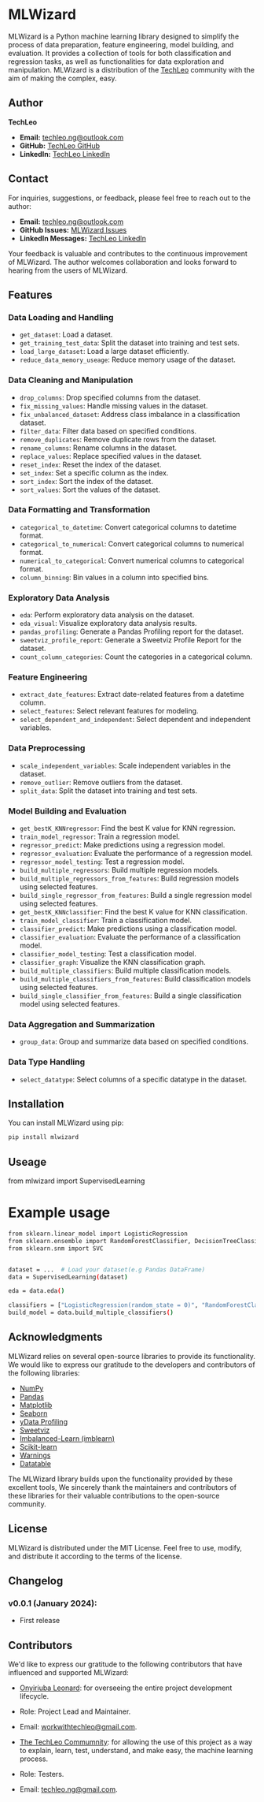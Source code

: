 # MLWizard

MLWizard is a Python machine learning library designed to simplify the process of data preparation, feature engineering, model building, and evaluation. It provides a collection of tools for both classification and regression tasks, as well as functionalities for data exploration and manipulation. MLWizard is a distribution of the [TechLeo](https://www.linkedin.com/in/techleo/) community with the aim of making the complex, easy.

## Author

**TechLeo**

- **Email:** techleo.ng@outlook.com
- **GitHub:** [TechLeo GitHub](https://github.com/TechLeo)
- **LinkedIn:** [TechLeo LinkedIn](https://www.linkedin.com/in/techleo/)

## Contact

For inquiries, suggestions, or feedback, please feel free to reach out to the author:

- **Email:** techleo.ng@outlook.com
- **GitHub Issues:** [MLWizard Issues](https://github.com/TechLeo/mlwizard/issues)
- **LinkedIn Messages:** [TechLeo LinkedIn](https://www.linkedin.com/in/techleo/)

Your feedback is valuable and contributes to the continuous improvement of MLWizard. The author welcomes collaboration and looks forward to hearing from the users of MLWizard.


## Features

### Data Loading and Handling
- `get_dataset`: Load a dataset.
- `get_training_test_data`: Split the dataset into training and test sets.
- `load_large_dataset`: Load a large dataset efficiently.
- `reduce_data_memory_useage`: Reduce memory usage of the dataset.

### Data Cleaning and Manipulation
- `drop_columns`: Drop specified columns from the dataset.
- `fix_missing_values`: Handle missing values in the dataset.
- `fix_unbalanced_dataset`: Address class imbalance in a classification dataset.
- `filter_data`: Filter data based on specified conditions.
- `remove_duplicates`: Remove duplicate rows from the dataset.
- `rename_columns`: Rename columns in the dataset.
- `replace_values`: Replace specified values in the dataset.
- `reset_index`: Reset the index of the dataset.
- `set_index`: Set a specific column as the index.
- `sort_index`: Sort the index of the dataset.
- `sort_values`: Sort the values of the dataset.

### Data Formatting and Transformation
- `categorical_to_datetime`: Convert categorical columns to datetime format.
- `categorical_to_numerical`: Convert categorical columns to numerical format.
- `numerical_to_categorical`: Convert numerical columns to categorical format.
- `column_binning`: Bin values in a column into specified bins.

### Exploratory Data Analysis
- `eda`: Perform exploratory data analysis on the dataset.
- `eda_visual`: Visualize exploratory data analysis results.
- `pandas_profiling`: Generate a Pandas Profiling report for the dataset.
- `sweetviz_profile_report`: Generate a Sweetviz Profile Report for the dataset.
- `count_column_categories`: Count the categories in a categorical column.

### Feature Engineering
- `extract_date_features`: Extract date-related features from a datetime column.
- `select_features`: Select relevant features for modeling.
- `select_dependent_and_independent`: Select dependent and independent variables.

### Data Preprocessing
- `scale_independent_variables`: Scale independent variables in the dataset.
- `remove_outlier`: Remove outliers from the dataset.
- `split_data`: Split the dataset into training and test sets.

### Model Building and Evaluation
- `get_bestK_KNNregressor`: Find the best K value for KNN regression.
- `train_model_regressor`: Train a regression model.
- `regressor_predict`: Make predictions using a regression model.
- `regressor_evaluation`: Evaluate the performance of a regression model.
- `regressor_model_testing`: Test a regression model.
- `build_multiple_regressors`: Build multiple regression models.
- `build_multiple_regressors_from_features`: Build regression models using selected features.
- `build_single_regressor_from_features`: Build a single regression model using selected features.
- `get_bestK_KNNclassifier`: Find the best K value for KNN classification.
- `train_model_classifier`: Train a classification model.
- `classifier_predict`: Make predictions using a classification model.
- `classifier_evaluation`: Evaluate the performance of a classification model.
- `classifier_model_testing`: Test a classification model.
- `classifier_graph`: Visualize the KNN classification graph.
- `build_multiple_classifiers`: Build multiple classification models.
- `build_multiple_classifiers_from_features`: Build classification models using selected features.
- `build_single_classifier_from_features`: Build a single classification model using selected features.

### Data Aggregation and Summarization
- `group_data`: Group and summarize data based on specified conditions.

### Data Type Handling
- `select_datatype`: Select columns of a specific datatype in the dataset.

## Installation

You can install MLWizard using pip:

```bash
pip install mlwizard
```


## Useage
from mlwizard import SupervisedLearning

# Example usage
```bash
from sklearn.linear_model import LogisticRegression
from sklearn.ensemble import RandomForestClassifier, DecisionTreeClassifier
from sklearn.snm import SVC


dataset = ...  # Load your dataset(e.g Pandas DataFrame)
data = SupervisedLearning(dataset)

eda = data.eda()

classifiers = ["LogisticRegression(random_state = 0)", "RandomForestClassifier(random_state = 0)", "DecisionTreeClassifier(random_state = 0)", "SVC()"]
build_model = data.build_multiple_classifiers()
```

## Acknowledgments
MLWizard relies on several open-source libraries to provide its functionality. We would like to express our gratitude to the developers and contributors of the following libraries:

- [NumPy](https://numpy.org/)
- [Pandas](https://pandas.pydata.org/)
- [Matplotlib](https://matplotlib.org/)
- [Seaborn](https://seaborn.pydata.org/)
- [yData Profiling](https://github.com/ydataai/ydata-profiling)
- [Sweetviz](https://github.com/fbdesignpro/sweetviz)
- [Imbalanced-Learn (imblearn)](https://imbalanced-learn.org/)
- [Scikit-learn](https://scikit-learn.org/)
- [Warnings](https://docs.python.org/3/library/warnings.html)
- [Datatable](https://datatable.readthedocs.io/en/latest/)

The MLWizard library builds upon the functionality provided by these excellent tools, We sincerely thank the maintainers and contributors of these libraries for their valuable contributions to the open-source community.


## License
MLWizard is distributed under the MIT License. Feel free to use, modify, and distribute it according to the terms of the license.


## Changelog

### v0.0.1 (January 2024):

- First release


## Contributors
We'd like to express our gratitude to the following contributors that have influenced and supported MLWizard:

- [Onyiriuba Leonard](https://www.linkedin.com/in/chukwubuikem-leonard-onyiriuba/): for overseeing the entire project development lifecycle.
- Role: Project Lead and Maintainer.
- Email: workwithtechleo@gmail.com.<br>


- [The TechLeo Commumnity](https://www.linkedin.com/in/techleo/): for allowing the use of this project as a way to explain, learn, test, understand, and make easy, the machine learning process. 
- Role: Testers.
- Email: techleo.ng@gmail.com.